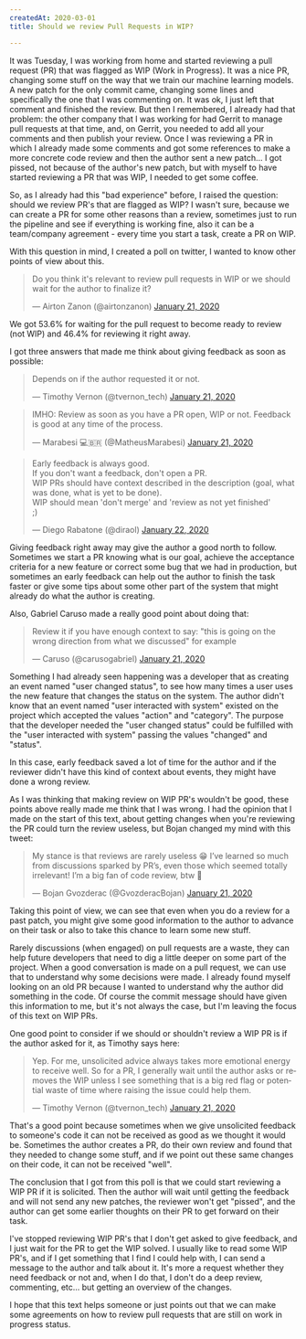```yaml
---
createdAt: 2020-03-01
title: Should we review Pull Requests in WIP?

---
```


It was Tuesday, I was working from home and started reviewing a pull request (PR) that was flagged as WIP (Work in Progress). It was a nice PR, changing some stuff on the way that we train our machine learning models. A new patch for the only commit came, changing some lines and specifically the one that I was commenting on. It was ok, I just left that comment and finished the review. But then I remembered, I already had that problem: the other company that I was working for had Gerrit to manage pull requests at that time, and, on Gerrit, you needed to add all your comments and then publish your review. Once I was reviewing a PR in which I already made some comments and got some references to make a more concrete code review and then the author sent a new patch... I got pissed, not because of the author's new patch, but with myself to have started reviewing a PR that was WIP, I needed to get some coffee.

So, as I already had this "bad experience" before, I raised the question: should we review PR's that are flagged as WIP? I wasn't sure, because we can create a PR for some other reasons than a review, sometimes just to run the pipeline and see if everything is working fine, also it can be a team/company agreement - every time you start a task, create a PR on WIP.

With this question in mind, I created a poll on twitter, I wanted to know other points of view about this.

<blockquote class="twitter-tweet"><p lang="en" dir="ltr">Do you think it&#39;s relevant to review pull requests in WIP or we should wait for the author to finalize it?</p>&mdash; Airton Zanon (@airtonzanon) <a href="https://twitter.com/airtonzanon/status/1219550706174234624?ref_src=twsrc%5Etfw">January 21, 2020</a></blockquote> <script async src="https://platform.twitter.com/widgets.js" charset="utf-8"></script>

We got 53.6% for waiting for the pull request to become ready to review (not WIP) and 46.4% for reviewing it right away.

I got three answers that made me think about giving feedback as soon as possible:

<blockquote class="twitter-tweet" data-conversation="none"><p lang="en" dir="ltr">Depends on if the author requested it or not.</p>&mdash; Timothy Vernon (@tvernon_tech) <a href="https://twitter.com/tvernon_tech/status/1219558203626868736?ref_src=twsrc%5Etfw">January 21, 2020</a></blockquote> <script async src="https://platform.twitter.com/widgets.js" charset="utf-8"></script> <Paste>

<blockquote class="twitter-tweet" data-conversation="none"><p lang="en" dir="ltr">IMHO: Review as soon as you have a PR open, WIP or not. Feedback is good at any time of the process.</p>&mdash; Marabesi 💻🇧🇷 (@MatheusMarabesi) <a href="https://twitter.com/MatheusMarabesi/status/1219716849211977730?ref_src=twsrc%5Etfw">January 21, 2020</a></blockquote> <script async src="https://platform.twitter.com/widgets.js" charset="utf-8"></script> 

<blockquote class="twitter-tweet" data-conversation="none"><p lang="en" dir="ltr">Early feedback is always good.<br>If you don&#39;t want a feedback, don&#39;t open a PR.<br>WIP PRs should have context described in the description (goal, what was done, what is yet to be done).<br>WIP should mean &#39;don&#39;t merge&#39; and &#39;review as not yet finished&#39;<br>;)</p>&mdash; Diego Rabatone (@diraol) <a href="https://twitter.com/diraol/status/1219919182332035072?ref_src=twsrc%5Etfw">January 22, 2020</a></blockquote> <script async src="https://platform.twitter.com/widgets.js" charset="utf-8"></script> 

Giving feedback right away may give the author a good north to follow. Sometimes we start a PR knowing what is our goal, achieve the acceptance criteria for a new feature or correct some bug that we had in production, but sometimes an early feedback can help out the author to finish the task faster or give some tips about some other part of the system that might already do what the author is creating.

Also, Gabriel Caruso made a really good point about doing that:

<blockquote class="twitter-tweet" data-conversation="none"><p lang="en" dir="ltr">Review it if you have enough context to say: &quot;this is going on the wrong direction from what we discussed&quot; for example</p>&mdash; Caruso (@carusogabriel) <a href="https://twitter.com/carusogabriel/status/1219578740751192065?ref_src=twsrc%5Etfw">January 21, 2020</a></blockquote> <script async src="https://platform.twitter.com/widgets.js" charset="utf-8"></script> 

Something I had already seen happening was a developer that as creating an event named "user changed status", to see how many times a user uses the new feature that changes the status on the system. The author didn't know that an event named "user interacted with system" existed on the project which accepted the values "action" and "category". The purpose that the developer needed the "user changed status" could be fulfilled with the "user interacted with system" passing the values "changed" and "status".

In this case, early feedback saved a lot of time for the author and if the reviewer didn't have this kind of context about events, they might have done a wrong review.

As I was thinking that making review on WIP PR's wouldn't be good, these points above really made me think that I was wrong. I had the opinion that I made on the start of this text, about getting changes when you're reviewing the PR could turn the review useless, but Bojan changed my mind with this tweet:

<blockquote class="twitter-tweet" data-conversation="none"><p lang="en" dir="ltr">My stance is that reviews are rarely useless 😁 I’ve learned so much from discussions sparked by PR’s, even those which seemed totally irrelevant! I’m a big fan of code review, btw 🤗</p>&mdash; Bojan Gvozderac (@GvozderacBojan) <a href="https://twitter.com/GvozderacBojan/status/1219561506867728384?ref_src=twsrc%5Etfw">January 21, 2020</a></blockquote> <script async src="https://platform.twitter.com/widgets.js" charset="utf-8"></script> 

Taking this point of view, we can see that even when you do a review for a past patch, you might give some good information to the author to advance on their task or also to take this chance to learn some new stuff.

Rarely discussions (when engaged) on pull requests are a waste, they can help future developers that need to dig a little deeper on some part of the project. When a good conversation is made on a pull request, we can use that to understand why some decisions were made. I already found myself looking on an old PR because I wanted to understand why the author did something in the code. Of course the commit message should have given this information to me, but it's not always the case, but I'm leaving the focus of this text on WIP PRs.

One good point to consider if we should or shouldn't review a WIP PR is if the author asked for it, as Timothy says here:

<blockquote class="twitter-tweet" data-conversation="none"><p lang="en" dir="ltr">Yep. For me, unsolicited advice always takes more emotional energy to receive well. So for a PR, I generally wait until the author asks or removes the WIP unless I see something that is a big red flag or potential waste of time where raising the issue could help them.</p>&mdash; Timothy Vernon (@tvernon_tech) <a href="https://twitter.com/tvernon_tech/status/1219562517577576450?ref_src=twsrc%5Etfw">January 21, 2020</a></blockquote> <script async src="https://platform.twitter.com/widgets.js" charset="utf-8"></script> 

That's a good point because sometimes when we give unsolicited feedback to someone's code it can not be received as good as we thought it would be. Sometimes the author creates a PR, do their own review and found that they needed to change some stuff, and if we point out these same changes on their code, it can not be received "well".

The conclusion that I got from this poll is that we could start reviewing a WIP PR if it is solicited. Then the author will wait until getting the feedback and will not send any new patches, the reviewer won't get "pissed", and the author can get some earlier thoughts on their PR to get forward on their task.

I've stopped reviewing WIP PR's that I don't get asked to give feedback, and I just wait for the PR to get the WIP solved. I usually like to read some WIP PR's, and if I get something that I find I could help with, I can send a message to the author and talk about it. It's more a request whether they need feedback or not and, when I do that, I don't do a deep review, commenting, etc... but getting an overview of the changes.

I hope that this text helps someone or just points out that we can make some agreements on how to review pull requests that are still on work in progress status.

